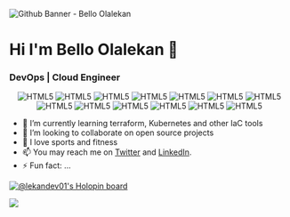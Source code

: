 ![Github Banner - Bello Olalekan](https://repository-images.githubusercontent.com/514192041/4aea94d6-581a-4fba-8f08-3df8935a903f)

# Hi I'm Bello Olalekan 👋
### DevOps | Cloud Engineer
<!--
**bello-olalekan/bello-olalekan** is a ✨ _special_ ✨ repository because its `README.md` (this file) appears on your GitHub profile.
Here are some ideas to get you started:
-->

<p align="center">
<img alt="HTML5" src="https://img.shields.io/badge/GitHub-100000?style=for-the-badge&logo=github&logoColor=white"/>
<img alt="HTML5" src="https://img.shields.io/badge/Linux-FCC624?style=for-the-badge&logo=linux&logoColor=black"/>
<img alt="HTML5" src="https://img.shields.io/badge/Python-14354C?style=for-the-badge&logo=python&logoColor=white"/>
<img alt="HTML5" src="https://img.shields.io/badge/JavaScript-F7DF1E?style=for-the-badge&logo=javascript&logoColor=black"/>
<img alt="HTML5" src="https://img.shields.io/badge/Docker-007ACC?style=for-the-badge&logo=docker&logoColor=white"/>
<img alt="HTML5" src="https://img.shields.io/badge/Kubernetes-007ACC?style=for-the-badge&logo=kubernetes&logoColor=white"/>
<img alt="HTML5" src="https://img.shields.io/badge/Ansible-007ACC?style=for-the-badge&logo=ansible&logoColor=white"/>
<img alt="HTML5" src="https://img.shields.io/badge/Amazon AWS-007ACC?style=for-the-badge&logo=aws&logoColor=white"/>
<img alt="HTML5" src="https://img.shields.io/badge/Terraform-007ACC?style=for-the-badge&logo=terraform&logoColor=white"/>
<img alt="HTML5" src="https://img.shields.io/badge/Jenkins-FCC624?style=for-the-badge&logo=jenkins&logoColor=black"/>
<img alt="HTML5" src="https://img.shields.io/badge/MySql-FCC624?style=for-the-badge&logo=mysql&logoColor=black"/>
<img alt="HTML5" src="https://img.shields.io/badge/Microsoft_Azure-0089D6?style=for-the-badge&logo=microsoft-azure&logoColor=white"/>
<img alt="HTML5" src="https://img.shields.io/badge/Microsoft_SQL_Server-CC2927?style=for-the-badge&logo=microsoft-sql-server&logoColor=white"/>
  
</p>

- 🌱 I’m currently learning terraform, Kubernetes and other IaC tools
- 👯 I’m looking to collaborate on open source projects
- 💬 I love sports and fitness
- 📫 You may reach me on [Twitter](https://www.twitter.com/olalekanQBello) and [LinkedIn](https://www.linkedin.com/in/bello-olalekan).
- ⚡ Fun fact: ...

[![@lekandev01's Holopin board](https://holopin.me/lekandev01)](https://holopin.io/@lekandev01)

<img 
   src="https://github-readme-stats.vercel.app/api?username=bello-olalekan&show_icons=true&theme=tokyonight" 
/>
   
